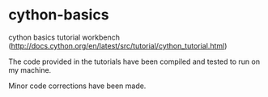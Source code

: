 # cython-basics

cython basics tutorial workbench (http://docs.cython.org/en/latest/src/tutorial/cython_tutorial.html)

The code provided in the tutorials have been compiled and tested to run on my machine. 

Minor code corrections have been made. 
